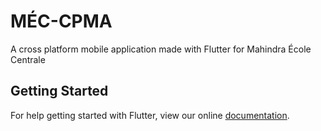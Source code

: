 # MÉC-CPMA

A cross platform mobile application made with Flutter for Mahindra École Centrale

## Getting Started

For help getting started with Flutter, view our online
[documentation](https://flutter.io/).
